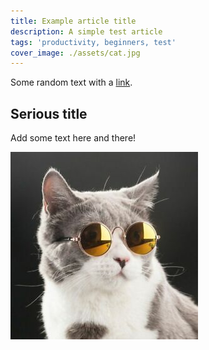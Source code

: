 ```yaml
---
title: Example article title
description: A simple test article
tags: 'productivity, beginners, test'
cover_image: ./assets/cat.jpg
---
```


Some random text with a [link](https://code.visualstudio.com).

## Serious title

Add some text here and there!

![and some pictures too](./assets/cat.jpg)
 